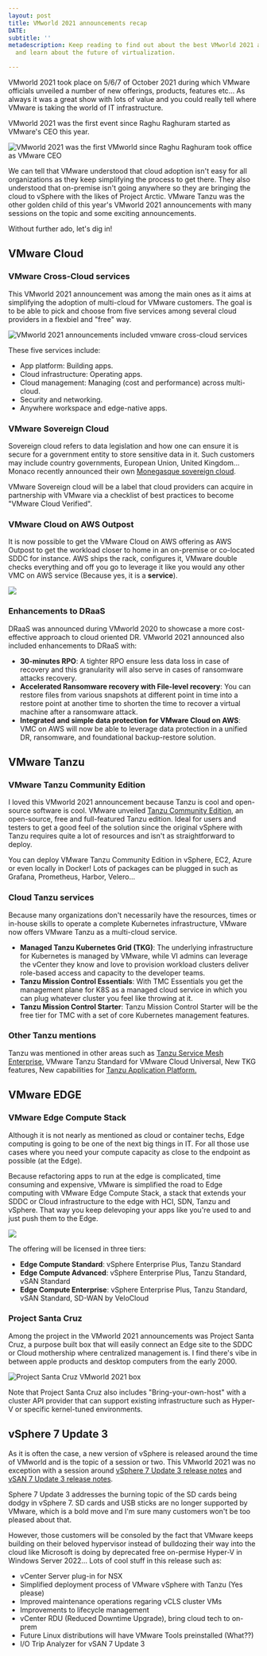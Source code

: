 ```yaml
---
layout: post
title: VMworld 2021 announcements recap
DATE: 
subtitle: ''
metadescription: Keep reading to find out about the best VMworld 2021 announcements
  and learn about the future of virtualization.

---
```

VMworld 2021 took place on 5/6/7 of October 2021 during which VMware officials unveiled a number of new offerings, products, features etc... As always it was a great show with lots of value and you could really tell where VMware is taking the world of IT infrastructure.

VMworld 2021 was the first event since Raghu Raghuram started as VMware's CEO this year. 

![VMworld 2021 was the first VMworld since Raghu Raghuram took office as VMware CEO](/img/vmworld2021-1.png "VMware’s CEO Raghu Raghuram speaking at VMworld 2021")

We can tell that VMware understood that cloud adoption isn't easy for all organizations as they keep simplifying the process to get there. They also understood that on-premise isn't going anywhere so they are bringing the cloud to vSphere with the likes of Project Arctic. VMware Tanzu was the other golden child of this year's VMworld 2021 announcements with many sessions on the topic and some exciting announcements.

Without further ado, let's dig in!

## VMware Cloud

### VMware Cross-Cloud services

This VMworld 2021 announcement was among the main ones as it aims at simplifying the adoption of multi-cloud for VMware customers. The goal is to be able to pick and choose from five services among several cloud providers in a flexbiel and "free" way.

![VMworld 2021 announcements included vmware cross-cloud services](/img/vmworld2021-2.png)

These five services include:

* App platform: Building apps.
* Cloud infrastructure: Operating apps.
* Cloud management: Managing (cost and performance) across multi-cloud.
* Security and networking.
* Anywhere workspace and edge-native apps.

### VMware Sovereign Cloud

Sovereign cloud refers to data legislation and how one can ensure it is secure for a government entity to store sensitive data in it. Such customers may include country governments, European Union, United Kingdom... Monaco recently announced their own [Monegasque sovereign cloud](https://extendedmonaco.com/en/project/monaco-cloud-the-monegasque-sovereign-cloud-set-for-launch-in-2021/).

VMware Sovereign cloud will be a label that cloud providers can acquire in partnership with VMware via a checklist of best practices to become "VMware Cloud Verified".

### VMware Cloud on AWS Outpost

It is now possible to get the VMware Cloud on AWS offering as AWS Outpost to get the workload closer to home in an on-premise or co-located SDDC for instance. AWS ships the rack, configures it, VMware double checks everything and off you go to leverage it like you would any other VMC on AWS service (Because yes, it is a **service**).

![](/img/vmworld2021-3.png)

### Enhancements to DRaaS

DRaaS was announced during VMworld 2020 to showcase a more cost-effective approach to cloud oriented DR. VMworld 2021 announced also included enhancements to DRaaS with:

* **30-minutes RPO**: A tighter RPO ensure less data loss in case of recovery and this granularity will also serve in cases of ransomware attacks recovery.
* **Accelerated Ransomware recovery with File-level recovery**: You can restore files from various snapshots at different point in time into a restore point at another time to shorten the time to recover a virtual machine after a ransomware attack.
* **Integrated and simple data protection for VMware Cloud on AWS**: VMC on AWS will now be able to leverage data protection in a unified DR, ransomware, and foundational backup-restore solution.

## VMware Tanzu

### VMware Tanzu Community Edition

I loved this VMworld 2021 announcement because Tanzu is cool and open-source software is cool. VMware unveiled [Tanzu Community Edition](https://tanzucommunityedition.io/), an open-source, free and full-featured Tanzu edition. Ideal for users and testers to get a good feel of the solution since the original vSphere with Tanzu requires quite a lot of resources and isn't as straightforward to deploy.

You can deploy VMware Tanzu Community Edition in vSphere, EC2, Azure or even locally in Docker! Lots of packages can be plugged in such as Grafana, Prometheus, Harbor, Velero...

### Cloud Tanzu services

Because many organizations don't necessarily have the resources, times or in-house skills to operate a complete Kubernetes infrastructure, VMware now offers VMware Tanzu as a multi-cloud service.

* **Managed Tanzu Kubernetes Grid (TKG)**: The underlying infrastructure for Kubernetes is managed by VMware, while VI admins can leverage the vCenter they know and love to provision workload clusters deliver role-based access and capacity to the developer teams.
* **Tanzu Mission Control Essentials**: With TMC Essentials you get the management plane for K8S as a managed cloud service in which you can plug whatever cluster you feel like throwing at it.
* **Tanzu Mission Control Starter**: Tanzu Mission Control Starter will be the free tier for TMC with a set of core Kubernetes management features.

### Other Tanzu mentions

Tanzu was mentioned in other areas such as [Tanzu Service Mesh Enterprise](https://tanzu.vmware.com/service-mesh), VMware Tanzu Standard for VMware Cloud Universal, New TKG features, New capabilities for [Tanzu Application Platform.]()

## VMware EDGE

### VMware Edge Compute Stack

Although it is not nearly as mentioned as cloud or container techs, Edge computing is going to be one of the next big things in IT. For all those use cases where you need your compute capacity as close to the endpoint as possible (at the Edge). 

Because refactoring apps to run at the edge is complicated, time consuming and expensive, VMware is simplified the road to Edge computing with VMware Edge Compute Stack, a stack that extends your SDDC or Cloud infrastructure to the edge with HCI, SDN, Tanzu and vSphere. That way you keep delevoping your apps like you're used to and just push them to the Edge.

![](/img/vmworld2021-4.png)

The offering will be licensed in three tiers:

* **Edge Compute Standard**: vSphere Enterprise Plus, Tanzu Standard
* **Edge Compute Advanced**: vSphere Enterprise Plus, Tanzu Standard, vSAN Standard
* **Edge Compute Enterprise**: vSphere Enterprise Plus, Tanzu Standard, vSAN Standard, SD-WAN by VeloCloud

### Project Santa Cruz

Among the project in the VMworld 2021 announcements was Project Santa Cruz, a purpose built box that will easily connect an Edge site to the SDDC or Cloud mothership where centralized management is. I find there's vibe in between apple products and desktop computers from the early 2000.

![Project Santa Cruz VMworld 2021 box](/img/vmworld2021-5.png)

Note that Project Santa Cruz also includes "Bring-your-own-host" with a cluster API provider that can support existing infrastructure such as Hyper-V or specific kernel-tuned environments.

## vSphere 7 Update 3

As it is often the case, a new version of vSphere is released around the time of VMworld and is the topic of a session or two. This VMworld 2021 was no exception with a session around [vSphere 7 Update 3 release notes](https://docs.vmware.com/en/VMware-vSphere/7.0/rn/vsphere-esxi-703-release-notes.html) and [vSAN 7 Update 3 release notes](https://docs.vmware.com/en/VMware-vSphere/7.0/rn/vmware-vsan-703-release-notes.html). 

Sphere 7 Update 3 addresses the burning topic of the SD cards being dodgy in vSphere 7. SD cards and USB sticks are no longer supported by VMware, which is a bold move and I'm sure many customers won't be too pleased about that.

However, those customers will be consoled by the fact that VMware keeps building on their beloved hypervisor instead of bulldozing their way into the cloud like Microsoft is doing by deprecated free on-permise Hyper-V in Windows Server 2022... Lots of cool stuff in this release such as:

* vCenter Server plug-in for NSX
* Simplified deployment process of VMware vSphere with Tanzu (Yes please)
* Improved maintenance operations regaring vCLS cluster VMs
* Improvements to lifecycle management
* vCenter RDU (Reduced Downtime Upgrade), bring cloud tech to on-prem
* Future Linux distributions will have VMware Tools preinstalled (What??)
* I/O Trip Analyzer for vSAN 7 Update 3